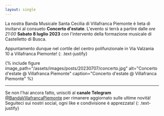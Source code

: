 ```yaml
---
layout: single
---
```

La nostra Banda Musicale Santa Cecilia di Villafranca Piemonte è lieta di invitarvi al consueto **Concerto d'estate**. 
L'evento si terrà a partire dalle *ore 21:00* **Sabato 8 luglio 2023** con l'intervento della formazione musicale di Castelletto di Busca.

Appuntamento dunque nel cortile del centro polifunzionale in Via Valzania 10 a Villafranca Piemonte!
{: .text-justify}

{% include figure image_path="/assets/images/posts/20230707/concerto.jpg" alt="Concerto d'estate @ Villafranca Piemonte" caption="Concerto d'estate @ Villafranca Piemonte" %}

---

Se non l'hai ancora fatto, unisciti al **canale Telegram** [@BandaVillafrancaPiemonte](https://t.me/BandaVillafrancaPiemonte) per rimanere aggiornato sulle ultime novità! Seguiteci sui nostri social, ogni like e condivisione è apprezzata!
{: .text-justify}
